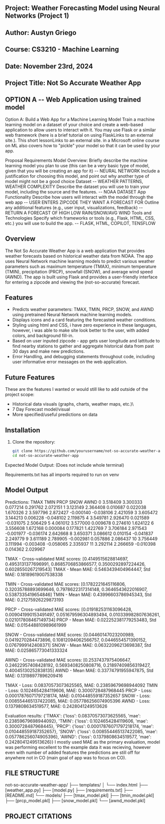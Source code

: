﻿## Project: Weather Forecasting Model using Neural Networks (Project 1)
## Author: Austyn Griego
## Course: CS3210 - Machine Learning
## Date: November 23rd, 2024
## Project Title: Not So Accurate Weather App

## OPTION A -- Web Application using trained model
Option A: Build a Web App for a Machine Learning Model
Train a machine learning model on a dataset of your choice and create a web-based application to allow users to interact with it. You may use Flask or a similar web framework (here is a brief tutorial on using FlaskLinks to an external site.). This short lessonLinks to an external site. in a Microsoft online course on ML also covers how to "pickle" your model so that it can be used by your app. 

Proposal Requirements
Model Overview:
Briefly describe the machine learning model you plan to use (this can be a very basic type of model, given that you will be creating an app for it) -- NEURAL NETWORK
Include a justification for choosing this model, and point out why another type of model might not be a good choice
Dataset -- WEATHER PATTERNS, WEATHER COMPLEXITY
Describe the dataset you will use to train your model, including the source and the features. -- NOAA DATASET
App Functionality
Describe how users will interact with the model through the web app -- USER ENTERS ZIPCODE THEY WANT A FORECAST FOR
Outline any additional features (e.g., user input, visualizations, feedback) -- RETURN A FORECAST OF HIGH LOW RAIN/SNOW/AVG WIND
Tools and Technologies
Specify which frameworks or tools (e.g., Flask, HTML, CSS, etc.) you will use to build the app. -- FLASK, HTML, COPILOT, TENSFLOW

## Overview
The Not So Accurate Weather App is a web application that provides weather forecasts based on historical weather data from NOAA. The app uses Neural Network machine learning models to predict various weather parameters such as maximum temperature (TMAX), minimum temperature (TMIN), precipitation (PRCP), snowfall (SNOW), and average wind speed (AWND). The app is built using Flask and provides a user-friendly interface for entering a zipcode and viewing the (not-so-accurate) forecast.

## Features
- Predicts weather parameters: TMAX, TMIN, PRCP, SNOW, and AWND using pretrained Neural Network machine learning models.
- Displays icons and a card featuring the forecasted weather conditions.
- Styling using html and CSS, i have zero experience in these languages, however, i was able to make site look better to the user, with added colors, and background fill-in.
- Based on user inputed zipcode - app gets user longitude and lattitude to find nearby stations to gather and aggregate historical data from past 30 days and make new predictions.
- Error Handling, and debugging statements throughout code, including user informative error messages on the web application.

## Future Features 
These are the features I wanted or would still like to add outside of the project scope:
- Historical data visuals (graphs, charts, weather maps, etc.)\
- 7 Day Forecast model/visual
- More specified/useful predictions on data

## Installation
1. Clone the repository:
   ```sh
   git clone https://github.com/yourusername/not-so-accurate-weather-app.git
   cd not-so-accurate-weather-app
Expected Model Output: (Does not include whole terminal)

Requirements.txt has all imports required to run on venv

## Model Output
Predictions:
        TMAX      TMIN      PRCP      SNOW      AWND
0   3.518409  3.300333  0.077214  0.291762  2.072151
1   3.123149  2.364408  0.010687  0.022038  1.670326
2   3.597796  2.872427 -0.000140 -0.038106  2.421059
3   3.605472  3.144213  0.006228 -0.048102  2.119875
4   3.549781  2.926470  0.021589 -0.031075  2.506429
5   4.061012  3.577000  0.009678  0.274610  1.624122
6   3.556608  1.672168  0.000084  0.177821  1.422769
7   3.706184  2.971543 -0.001977 -0.036174  2.642668
8   3.650371  3.086612  0.010154 -0.041837  2.249779
9   3.611189  2.789905 -0.002981  0.057886  2.086437
10  3.756449  3.111994 -0.003408 -0.058065  2.335937
11  3.292114  2.266659 -0.010398  0.014362  2.029967

TMAX - Cross-validated MAE scores: [0.4149515628814697, 0.4953131377696991, 0.8685706853866577, 0.3500292897224426, 0.6028550267219543]
TMAX - Mean MAE: 0.5463439404964447, Std MAE: 0.18189619007538338

TMIN - Cross-validated MAE scores: [0.1782221645116806, 0.32035788893699646, 0.7978622317314148, 0.3646543622016907, 0.5387335419654846]
TMIN - Mean MAE: 0.43996603786945343, Std MAE: 0.21275926229873193

PRCP - Cross-validated MAE scores: [0.019182531163096428, 0.009041990153491497, 0.051679596304893494, 0.010339982807636261, 0.021017808467149734]
PRCP - Mean MAE: 0.022252381779253483, Std MAE: 0.015448810989661999

SNOW - Cross-validated MAE scores: [0.04460147023200989, 0.0419270284473896, 0.10812094062566757, 0.0446554571390152, 0.0767999142408371]
SNOW - Mean MAE: 0.06322096213698387, Std MAE: 0.025865773041333324

AWND - Cross-validated MAE scores: [0.2537437975406647, 0.24622957408428192, 0.5693408250808716, 0.21897409856319427, 0.40045130252838135]
AWND - Mean MAE: 0.33774791955947875, Std MAE: 0.13198977896209416

TMAX - Loss: 0.08370573073625565, MAE: 0.23859679698944092
TMIN - Loss: 0.1024654284119606, MAE: 0.3000728487968445
PRCP - Loss: 0.00017876071797218174, MAE: 0.010448559187352657
SNOW - Loss: 0.008554465137422085, MAE: 0.057786256074905396
AWND - Loss: 0.1379808634519577, MAE: 0.2428041249513626

Evaluation results: {'TMAX': {'loss': 0.08370573073625565, 'mae': 0.23859679698944092}, 'TMIN': {'loss': 0.1024654284119606, 'mae': 0.3000728487968445}, 'PRCP': {'loss': 0.00017876071797218174, 'mae': 0.010448559187352657}, 'SNOW': {'loss': 0.008554465137422085, 'mae': 0.057786256074905396}, 'AWND': {'loss': 0.1379808634519577, 'mae': 0.2428041249513626}} 
I mostly used MAE as the primary evaluation, model was performing excellent to the example data it was recieving, however even with number of added features the predictions are still off for anywhere not in CO (main goal of app was to focus on CO).

## FILE STRUCTURE
not-so-accurate-weather-app/
├── templates/
│   └── index.html
├── [weather_app.py]
├── [model.py]
├── [requirements.txt]
├── [README.md]
└── models/
    ├── [tmax_model.pkl]
    ├── [tmin_model.pkl]
    ├── [prcp_model.pkl]
    ├── [snow_model.pkl]
    └── [awnd_model.pkl]

## PROJECT CITATIONS
